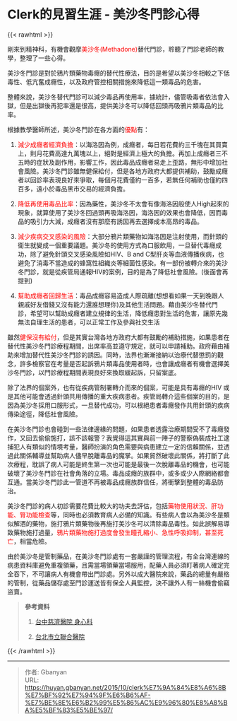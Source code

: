 # Clerk的見習生涯 - 美沙冬門診心得


{{< rawhtml >}}

<p id="toc_0">剛來到精神科，有機會觀摩<span style="color: #ff0000;">美沙冬(Methadone)</span>替代門診，聆聽了門診老師的教學，整理了一些心得。</p>

美沙冬門診是對於鴉片類藥物毒癮的替代性療法，目的是希望以美沙冬相較之下低毒性、低亢奮成癮性，以及政府管控相關措施來降低這一類毒品的危害。

整體來說，美沙冬替代門診可以減少毒品再使用率，據統計，儘管吸毒者依法會入獄，但是出獄後再犯率還是很高，提供美沙冬可以降低回頭再吸鴉片類毒品的比率。<!--more-->

根據教學醫師所述，美沙冬門診在各方面的<span style="color: #ff0000;">優點</span>有：

<ol><li><span style="color: #ff0000;">減少成癮者經濟負擔</span>：以海洛因為例，成癮者，每日若花費約三千塊在其買賣上，則月花費高達九萬塊以上，絕對是經濟上極大的負擔。再加上成癮者三不五時的症狀及副作用，影響工作，因此毒品成癮者易走上歪路，無形中增加社會風險。美沙冬門診雖無健保給付，但是各地方政府大都提供補助，鼓勵成癮者以回診率表現良好來爭取，每個月花費僅約一百多，若無任何補助也僅約四百多，遠小於毒品黑市交易的經濟負擔。</li><li><p><span style="color: #ff0000;">降低再使用毒品比率</span>：因為藥性，美沙冬不太會有像海洛因般使人High起來的現象，就算使用了美沙冬回過頭再吸海洛因，海洛因的效果也會降低，因而毒品的吸引力大減，成癮者沒有那麼有誘因再去選擇成本高昂的毒品。</p></li><li><p><span style="color: #ff0000;">減少疾病交叉感染的風險</span>：大部分鴉片類藥物如海洛因是注射使用，而針頭的衛生就變成一個重要議題。美沙冬的使用方式為口服飲用，一旦替代毒癮成功，除了避免針頭交叉感染風險如HIV、B and C型肝炎等血液傳播疾病，也避免了消毒不當造成的蜂窩性組織炎等細菌性感染。有一部份被轉介來的美沙冬門診，就是從疾管局通報HIV的案例，目的是為了降低社會風險。(後面會再提到)</p></li><li><p><span style="color: #ff0000;">幫助成癮者回歸生活</span>：毒品成癮容易造成人際疏離(想想看如果一天到晚跟人親戚好友借錢又沒有能力還誰想理你)及其他生活問題。藉由美沙冬替代門診，希望可以幫助成癮者建立規律的生活，降低癮患對生活的危害，讓原先幾無法自理生活的患者，可以正常工作及參與社交生活</p></li></ol>

<p>雖然<span style="color: #ff0000;">健保沒有給付</span>，但是其實台灣各地方政府大都有鼓勵的補助措施，如果患者在替代性美沙冬門診療程期間，出席率高並遵守規定，就可以申請補助。政府藉由補助來增加替代性美沙冬門診的誘因。同時，法界也漸漸接納以治療代替懲罰的觀念，許多檢察官在考量是否起訴鴉片類毒品使用者時，也會讓成癮者有機會選擇美沙冬門診，以門診療程期間表現良好來換取緩起訴，只留案底。

除了法界的個案外，也有從疾病管制署轉介而來的個案，可能是具有毒癮的HIV 或是其他可能會透過針頭共用傳播的重大疾病患者。疾管局轉介這些個案的目的，是因為美沙冬採用口服形式，一旦替代成功，可以根絕患者毒癮發作共用針頭的疾病傳染途徑，降低社會風險。

在美沙冬門診也會碰到一些法律邊緣的問題，如果患者透露治療期間受不了毒癮發作，又回去偷偷施打，該不該報警？我覺得這其實與前一陣子的警察偽裝成社工逮捕犯人有類似的情境考量，醫師扮演的角色需要與病患建立一定的信賴關係，並透過此關係輔導並幫助病人儘早脫離毒品的魔掌。如果貿然破壞此關係，將打斷了此次療程，耽誤了病人可能是終生第一次也可能是最後一次脫離毒品的機會，也可能破壞了美沙冬門診在社會角落的立場。毒品成癮的族群中，或多或少人際網絡都會互通。當美沙冬門診此一管道不再被毒品成癮族群信任，將衝擊到整體的毒品防治。

美沙冬門診的病人初診需要花費比較大的功夫去評估，包括<span style="color: #ff0000;">藥物使用狀況、肝功能、腎功能檢查</span>等，同時也必須教育病人必備的知識。有些病人會以為美沙冬是類似解酒的藥物，施打鴉片類藥物後再施打美沙冬可以清除毒品毒性。如此誤解易導致藥物施打過量，<span style="color: #ff0000;">鴉片類藥物施打過度會發生瞳孔縮小、急性呼吸抑制，甚至死亡</span>，相當危險。

由於美沙冬是管制藥品，在美沙冬門診處有一套嚴謹的管理流程，有全台灣連線的病患資料庫避免重複領藥，且需當場領藥當場服用，配藥人員必須盯著病人確定完全吞下，不可讓病人有機會帶出門診處。另外以成大醫院來說，藥品的總量有嚴格的管制，從藥品儲存處至門診運送皆有保全人員監控，決不讓外人有一絲機會偷竊盜賣。

<blockquote><p><strong>參考資料</strong></p><ol><li><p><a href="http://taichung.tzuchi.com.tw/w/?id=1323&amp;parent_id=1324" target="_blank">台中慈濟醫院 身心科</a></p></li><li><p><a href="http://www.tpech.gov.taipei/ct.asp?xItem=665127&amp;ctNode=14308&amp;mp=109231" target="_blank">台北市立聯合醫院</a></p></li></ol></blockquote></p>

{{< /rawhtml >}}

---

> 作者: Gbanyan  
> URL: https://huyan.gbanyan.net/2015/10/clerk%E7%9A%84%E8%A6%8B%E7%BF%92%E7%94%9F%E6%B6%AF-%E7%BE%8E%E6%B2%99%E5%86%AC%E9%96%80%E8%A8%BA%E5%BF%83%E5%BE%97/  

